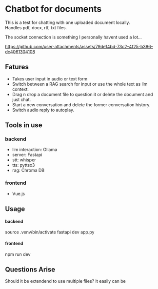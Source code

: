 # Chatbot for documents 
This is a test for chatting with one uploaded document locally.  
Handles pdf, docx, rtf, txt files.


The socket connection is something I personally havent used a lot...



https://github.com/user-attachments/assets/79de14bd-73c2-4f25-b386-dc4061304108



## Fatures
- Takes user input in audio or text form
- Switch between a RAG search for input or use the whole text as llm context. 
- Drag n drop a document file to question it or delete the document and just chat. 
- Start a new conversation and delete the former conversation history.
- Switch audio reply to autoplay.

## Tools in use 
### backend
- llm interaction: Ollama 
- server: Fastapi
- stt: whisper
- tts: pyttsx3
- rag: Chroma DB 

### frontend
- Vue.js

## Usage
#### backend
source .venv/bin/activate
fastapi dev app.py

#### frontend
npm run dev

## Questions Arise
Should it be extendend to use multiple files? It easily can be


